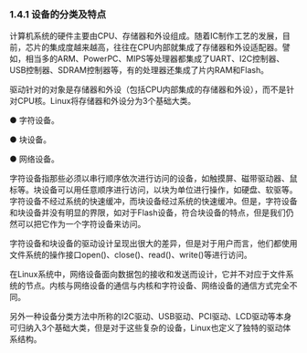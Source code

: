 ### 1.4.1 设备的分类及特点

计算机系统的硬件主要由CPU、存储器和外设组成。随着IC制作工艺的发展，目前，芯片的集成度越来越高，往往在CPU内部就集成了存储器和外设适配器。譬如，相当多的ARM、PowerPC、MIPS等处理器都集成了UART、I2C控制器、USB控制器、SDRAM控制器等，有的处理器还集成了片内RAM和Flash。

驱动针对的对象是存储器和外设（包括CPU内部集成的存储器和外设），而不是针对CPU核。Linux将存储器和外设分为3个基础大类。

● 字符设备。

● 块设备。

● 网络设备。

字符设备指那些必须以串行顺序依次进行访问的设备，如触摸屏、磁带驱动器、鼠标等。块设备可以用任意顺序进行访问，以块为单位进行操作，如硬盘、软驱等。字符设备不经过系统的快速缓冲，而块设备经过系统的快速缓冲。但是，字符设备和块设备并没有明显的界限，如对于Flash设备，符合块设备的特点，但是我们仍然可以把它作为一个字符设备来访问。

字符设备和块设备的驱动设计呈现出很大的差异，但是对于用户而言，他们都使用文件系统的操作接口open()、close()、read()、write()等进行访问。

在Linux系统中，网络设备面向数据包的接收和发送而设计，它并不对应于文件系统的节点。内核与网络设备的通信与内核和字符设备、网络设备的通信方式完全不同。

另外一种设备分类方法中所称的I2C驱动、USB驱动、PCI驱动、LCD驱动等本身可归纳入3个基础大类，但是对于这些复杂的设备，Linux也定义了独特的驱动体系结构。

